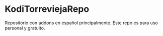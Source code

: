 # KodiTorreviejaRepo
Repositorio con addons en español principalmente. Este repo es para uso personal y gratuito.
